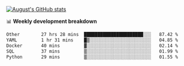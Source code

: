 
[![August's GitHub stats](https://github-readme-stats.vercel.app/api?username=zou-weidong&show_icons=true&theme=radical)](https://github.com/zou-weidong)


📊 **Weekly development breakdown**
<!--START_SECTION:waka-->

```txt
Other        27 hrs 28 mins  ██████████████████████░░░   87.42 %
YAML         1 hr 31 mins    █▒░░░░░░░░░░░░░░░░░░░░░░░   04.85 %
Docker       40 mins         ▓░░░░░░░░░░░░░░░░░░░░░░░░   02.14 %
SQL          37 mins         ▒░░░░░░░░░░░░░░░░░░░░░░░░   01.99 %
Python       29 mins         ▒░░░░░░░░░░░░░░░░░░░░░░░░   01.55 %
```

<!--END_SECTION:waka-->
